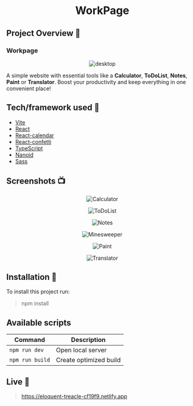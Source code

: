 <h1 align="center">WorkPage</h1>

## Project Overview :tada:
<h3>Workpage</h3> 
<p align="center">
     <img src="https://github.com/LeQu15/WorkPage/assets/78439105/806657bb-d380-4c13-a6d7-8461dbe2b342" alt="desktop">
</p>
A simple website with essential tools like a <b>Calculator</b>, <b>ToDoList</b>, <b>Notes</b>, <b>Paint</b> or <b>Translator</b>. Boost your productivity and keep everything in one convenient place!

## Tech/framework used :wrench:
* [Vite](https://github.com/vitejs/vite)
* [React](https://github.com/facebook/react)
* [React-calendar](https://github.com/wojtekmaj/react-calendar)
* [React-confetti](https://github.com/alampros/react-confetti)
* [TypeScript](https://github.com/microsoft/TypeScript)
* [Nanoid](https://github.com/ai/nanoid)             
* [Sass](https://github.com/sass/sass)

## Screenshots :tv:

<p align="center">
    <img src="https://github.com/LeQu15/WorkPage/assets/78439105/afdc7fe3-2381-44d9-a9bf-f1af03e9ecab" alt="Calculator">
</p>

<p align="center">
    <img src="https://github.com/LeQu15/WorkPage/assets/78439105/923e676b-5850-4c62-8a4b-7059fa579c49" alt="ToDoList">
</p>

<p align="center">
    <img src="https://github.com/LeQu15/WorkPage/assets/78439105/73bef92f-16bf-494c-adce-2b4f025d2c5a" alt="Notes">
</p>

<p align="center">
    <img src="https://github.com/LeQu15/WorkPage/assets/78439105/22dea265-73c3-4543-9156-3899a4b8e340" alt="Minesweeper">
</p>

<p align="center">
    <img src="https://github.com/LeQu15/WorkPage/assets/78439105/0e0cae22-fa0b-410e-8151-557cb245fe03" alt="Paint">
</p>

<p align="center">
    <img src="https://github.com/LeQu15/WorkPage/assets/78439105/f301f0a8-65dc-4e0d-b75f-ba68286dcab2" alt="Translator">
</p>

## Installation :floppy_disk:
To install this project run:
> npm install
## Available scripts

| Command                   | Description                   |
| ------------------------- | ----------------------------- |
| `npm run dev`           | Open local server             |
| `npm run build`           | Create optimized build        |

## Live :round_pushpin:
> https://eloquent-treacle-cf19f9.netlify.app
